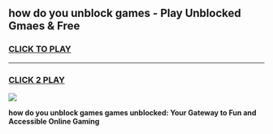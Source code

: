 
## how do you unblock games - Play Unblocked Gmaes & Free
<h3>
<a href="https://premium.freeplayer.one?title=how_do_you_unblock_games&ref=19F">CLICK TO PLAY</a></h3>
<hr>

<h3>
<a href="https://premium.freeplayer.one?title=how_do_you_unblock_games&ref=19F">CLICK 2 PLAY</a>
  
</h3>

<a href="https://premium.freeplayer.one?title=how_do_you_unblock_games&ref=19F/"><img src="https://clearcache.store/games.png"></a>


**how do you unblock games games unblocked: Your Gateway to Fun and Accessible Online Gaming**
